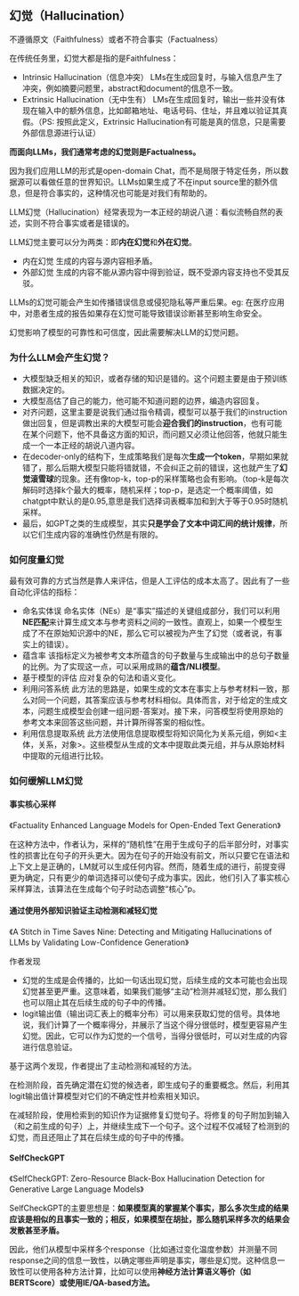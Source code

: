 ## 幻觉（Hallucination）

不遵循原文（Faithfulness）或者不符合事实（Factualness）

在传统任务里，幻觉大都是指的是Faithfulness：

- Intrinsic Hallucination（信息冲突）
  LMs在生成回复时，与输入信息产生了冲突，例如摘要问题里，abstract和document的信息不一致。
- Extrinsic Hallucination（无中生有）
  LMs在生成回复时，输出一些并没有体现在输入中的额外信息，比如邮箱地址、电话号码、住址，并且难以验证其真假。（PS: 按照此定义，Extrinsic Hallucination有可能是真的信息，只是需要外部信息源进行认证）

**而面向LLMs，我们通常考虑的幻觉则是Factualness。**

因为我们应用LLM的形式是open-domain Chat，而不是局限于特定任务，所以数据源可以看做任意的世界知识。LLMs如果生成了不在input source里的额外信息，但是符合事实的，这种情况也可能是对我们有帮助的。

LLM幻觉（Hallucination）经常表现为一本正经的胡说八道：看似流畅自然的表述，实则不符合事实或者是错误的。

LLM幻觉主要可以分为两类：即**内在幻觉**和**外在幻觉**。

- 内在幻觉
  生成的内容与源内容相矛盾。
- 外部幻觉
  生成的内容不能从源内容中得到验证，既不受源内容支持也不受其反驳。

LLMs的幻觉可能会产生如传播错误信息或侵犯隐私等严重后果。eg: 在医疗应用中，对患者生成的报告如果存在幻觉可能导致错误诊断甚至影响生命安全。

幻觉影响了模型的可靠性和可信度，因此需要解决LLM的幻觉问题。

### 为什么LLM会产生幻觉？

- 大模型缺乏相关的知识，或者存储的知识是错的。这个问题主要是由于预训练数据决定的。
- 大模型高估了自己的能力，他可能不知道问题的边界，编造内容回复。
- 对齐问题，这里主要是说我们通过指令精调，模型可以基于我们的instruction做出回复，但是调教出来的大模型可能会**迎合我们的instruction**，也有可能在某个问题下，他不具备这方面的知识，而问题又必须让他回答，他就只能生成一个一本正经的胡说八道内容。
- 在decoder-only的结构下，生成策略我们是每次**生成一个token**，早期如果就错了，那么后期大模型只能将错就错，不会纠正之前的错误，这也就产生了**幻觉滚雪球**的现象。还有像top-k，top-p的采样策略也会有影响。（top-k是每次解码时选择k个最大的概率，随机采样；top-p，是选定一个概率阈值，如chatgpt中默认的是0.95,意思是我们选择词表概率加和到大于等于0.95时随机采样。
- 最后，如GPT之类的生成模型，其实**只是学会了文本中词汇间的统计规律**，所以它们生成内容的准确性仍然是有限的。

### 如何度量幻觉

最有效可靠的方式当然是靠人来评估，但是人工评估的成本太高了。因此有了一些自动化评估的指标：

- 命名实体误
  命名实体（NEs）是“事实”描述的关键组成部分，我们可以利用**NE匹配**来计算生成文本与参考资料之间的一致性。直观上，如果一个模型生成了不在原始知识源中的NE，那么它可以被视为产生了幻觉（或者说，有事实上的错误）。
- 蕴含率
  该指标定义为被参考文本所蕴含的句子数量与生成输出中的总句子数量的比例。为了实现这一点，可以采用成熟的**蕴含/NLI模型**。
- 基于模型的评估
  应对复杂的句法和语义变化。
- 利用问答系统
  此方法的思路是，如果生成的文本在事实上与参考材料一致，那么对同一个问题，其答案应该与参考材料相似。具体而言，对于给定的生成文本，问题生成模型会创建一组问题-答案对。接下来，问答模型将使用原始的参考文本来回答这些问题，并计算所得答案的相似性。
- 利用信息提取系统
  此方法使用信息提取模型将知识简化为关系元组，例如<主体，关系，对象>。这些模型从生成的文本中提取此类元组，并与从原始材料中提取的元组进行比较。

### 如何缓解LLM幻觉

####  事实核心采样

《Factuality Enhanced Language Models for Open-Ended Text Generation》

在这种方法中，作者认为，采样的“随机性”在用于生成句子的后半部分时，对事实性的损害比在句子的开头更大。因为在句子的开始没有前文，所以只要它在语法和上下文上是正确的，LM就可以生成任何内容。然而，随着生成的进行，前提变得更为确定，只有更少的单词选择可以使句子成为事实。因此，他们引入了事实核心采样算法，该算法在生成每个句子时动态调整“核心”p。

#### 通过使用外部知识验证主动检测和减轻幻觉

《A Stitch in Time Saves Nine: Detecting and Mitigating Hallucinations of LLMs by Validating Low-Confidence Generation》

作者发现

- 幻觉的生成是会传播的，比如一句话出现幻觉，后续生成的文本可能也会出现幻觉甚至更严重。这意味着，如果我们能够“主动”检测并减轻幻觉，那么我们也可以阻止其在后续生成的句子中的传播。
- logit输出值（输出词汇表上的概率分布）可以用来获取幻觉的信号。具体地说，我们计算了一个概率得分，并展示了当这个得分很低时，模型更容易产生幻觉。因此，它可以作为幻觉的一个信号，当得分很低时，可以对生成的内容进行信息验证。

基于这两个发现，作者提出了主动检测和减轻的方法。

在检测阶段，首先确定潜在幻觉的候选者，即生成句子的重要概念。然后，利用其logit输出值计算模型对它们的不确定性并检索相关知识。

在减轻阶段，使用检索到的知识作为证据修复幻觉句子。将修复的句子附加到输入（和之前生成的句子）上，并继续生成下一个句子。这个过程不仅减轻了检测到的幻觉，而且还阻止了其在后续生成的句子中的传播。

#### SelfCheckGPT

《SelfCheckGPT: Zero-Resource Black-Box Hallucination Detection for Generative Large Language Models》

SelfCheckGPT的主要思想是：**如果模型真的掌握某个事实，那么多次生成的结果应该是相似的且事实一致的；相反，如果模型在胡扯，那么随机采样多次的结果会发散甚至矛盾。**

因此，他们从模型中采样多个response（比如通过变化温度参数）并测量不同response之间的信息一致性，以确定哪些声明是事实，哪些是幻觉。这种信息一致性可以使用各种方法计算，比如可以使用**神经方法计算语义等价（如BERTScore）或使用IE/QA-based方法。**